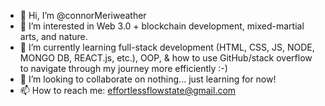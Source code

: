 - 👋 Hi, I’m @connorMeriweather
- 👀 I’m interested in Web 3.0 + blockchain development, mixed-martial arts, and nature.
- 🌱 I’m currently learning full-stack development (HTML, CSS, JS, NODE, MONGO DB, REACT.js, etc.), OOP, & how to use GitHub/stack overflow to navigate through my journey more efficiently :-)
- 💞️ I’m looking to collaborate on nothing... just learning for now!
- 📫 How to reach me: effortlessflowstate@gmail.com

<!---
connorMeriweather/connorMeriweather is a ✨ special ✨ repository because its `README.md` (this file) appears on your GitHub profile.
You can click the Preview link to take a look at your changes.
--->
